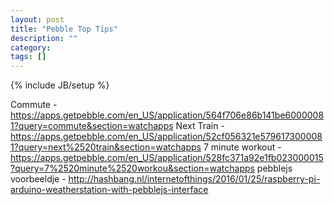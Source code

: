 ```yaml
---
layout: post
title: "Pebble Top Tips"
description: ""
category: 
tags: []
---
```

{% include JB/setup %}

Commute - https://apps.getpebble.com/en_US/application/564f706e86b141be60000081?query=commute&section=watchapps
Next Train - https://apps.getpebble.com/en_US/application/52cf056321e5796173000081?query=next%2520train&section=watchapps
7 minute workout - https://apps.getpebble.com/en_US/application/528fc371a92e1fb023000015?query=7%2520minute%2520workou&section=watchapps
pebblejs voorbeeldje - http://hashbang.nl/internetofthings/2016/01/25/raspberry-pi-arduino-weatherstation-with-pebblejs-interface
